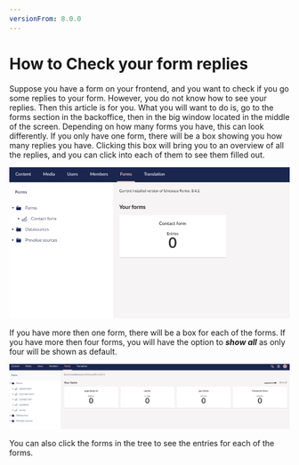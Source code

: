 ```yaml
---
versionFrom: 8.0.0
---
```


# How to Check your form replies

Suppose you have a form on your frontend, and you want to check if you go some replies to your form. However, you do not know how to see your replies. Then this article is for you.
What you will want to do is, go to the forms section in the backoffice, then in the big window located in the middle of the screen. Depending on how many forms you have, this can look differently. If you only have one form, there will be a box showing you how many replies you have. Clicking this box will bring you to an overview of all the replies, and you can click into each of them to see them filled out.

![One form](images/One-form.png)

If you have more then one form, there will be a box for each of the forms. If you have more then four forms, you will have the option to ***show all*** as only four will be shown as default. 

![multiple forms](images/Multiple-forms.png)

You can also click the forms in the tree to see the entries for each of the forms.

